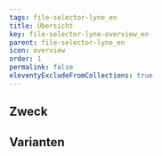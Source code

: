 ```yaml
---
tags: file-selector-lyne_en
title: Übersicht
key: file-selector-lyne-overview_en
parent: file-selector-lyne_en
icon: overview
order: 1
permalink: false
eleventyExcludeFromCollections: true
---
```


## Zweck

## Varianten

